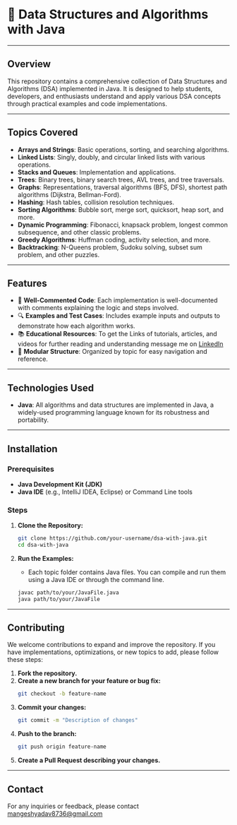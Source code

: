 

# 📂 Data Structures and Algorithms with Java

---

## Overview

This repository contains a comprehensive collection of Data Structures and Algorithms (DSA) implemented in Java. It is designed to help students, developers, and enthusiasts understand and apply various DSA concepts through practical examples and code implementations.

---

## Topics Covered

- **Arrays and Strings**: Basic operations, sorting, and searching algorithms.
- **Linked Lists**: Singly, doubly, and circular linked lists with various operations.
- **Stacks and Queues**: Implementation and applications.
- **Trees**: Binary trees, binary search trees, AVL trees, and tree traversals.
- **Graphs**: Representations, traversal algorithms (BFS, DFS), shortest path algorithms (Dijkstra, Bellman-Ford).
- **Hashing**: Hash tables, collision resolution techniques.
- **Sorting Algorithms**: Bubble sort, merge sort, quicksort, heap sort, and more.
- **Dynamic Programming**: Fibonacci, knapsack problem, longest common subsequence, and other classic problems.
- **Greedy Algorithms**: Huffman coding, activity selection, and more.
- **Backtracking**: N-Queens problem, Sudoku solving, subset sum problem, and other puzzles.

---

## Features

- 📝 **Well-Commented Code**: Each implementation is well-documented with comments explaining the logic and steps involved.
- 🔍 **Examples and Test Cases**: Includes example inputs and outputs to demonstrate how each algorithm works.
- 📚 **Educational Resources**: To get the Links of tutorials, articles, and videos for further reading and understanding message me on <a href="https://www.linkedin.com/in/mangesh-yadav-65a437237">LinkedIn</a>
- 📂 **Modular Structure**: Organized by topic for easy navigation and reference.

---

## Technologies Used

- **Java**: All algorithms and data structures are implemented in Java, a widely-used programming language known for its robustness and portability.

---

## Installation

### Prerequisites
- **Java Development Kit (JDK)**
- **Java IDE** (e.g., IntelliJ IDEA, Eclipse) or Command Line tools

### Steps

1. **Clone the Repository:**
    ```bash
    git clone https://github.com/your-username/dsa-with-java.git
    cd dsa-with-java
    ```

2. **Run the Examples:**
    - Each topic folder contains Java files. You can compile and run them using a Java IDE or through the command line.
    ```bash
    javac path/to/your/JavaFile.java
    java path/to/your/JavaFile
    ```

---

## Contributing

We welcome contributions to expand and improve the repository. If you have implementations, optimizations, or new topics to add, please follow these steps:

1. **Fork the repository.**
2. **Create a new branch for your feature or bug fix:**
    ```bash
    git checkout -b feature-name
    ```
3. **Commit your changes:**
    ```bash
    git commit -m "Description of changes"
    ```
4. **Push to the branch:**
    ```bash
    git push origin feature-name
    ```
5. **Create a Pull Request describing your changes.**

---



## Contact

For any inquiries or feedback, please contact mangeshyadav8736@gmail.com
